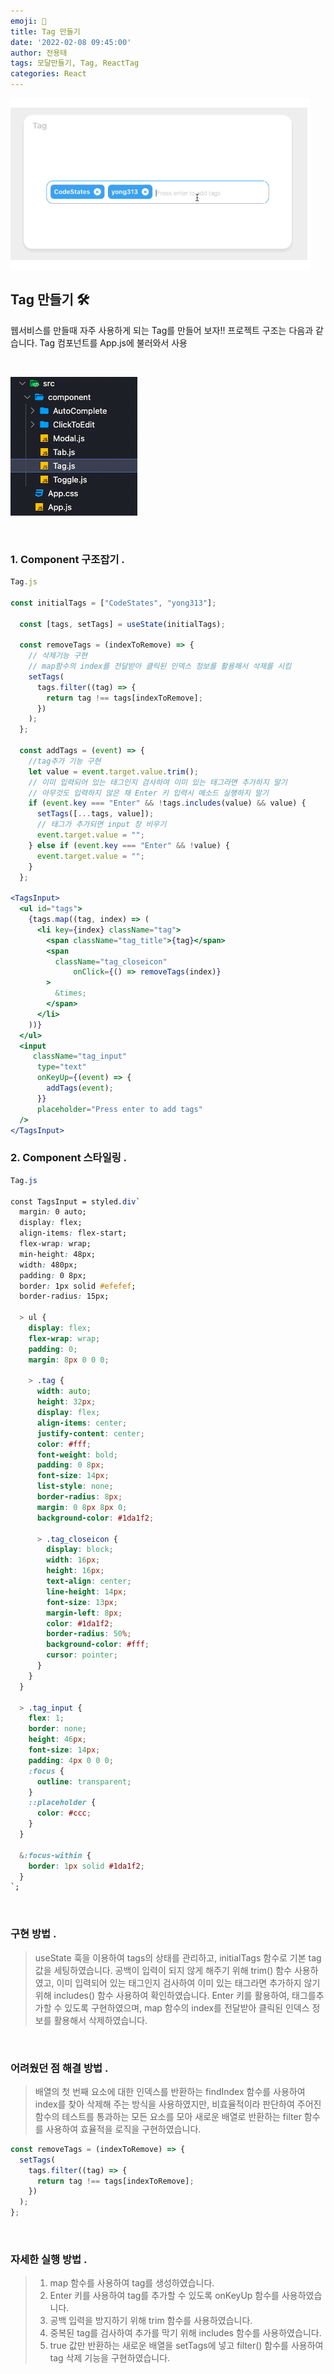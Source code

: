 ```yaml
---
emoji: 🍕
title: Tag 만들기
date: '2022-02-08 09:45:00'
author: 전용태
tags: 모달만들기, Tag, ReactTag
categories: React
---
```


![tag.gif](tag.gif)

## Tag 만들기 🛠

웹서비스를 만들때 자주 사용하게 되는 Tag를 만들어 보자!! 프로젝트 구조는 다음과 같습니다. Tag 컴포넌트를 App.js에 불러와서 사용

<br />

![tree.png](tree.png)

<br />

### 1. Component 구조잡기 .

```jsx
Tag.js

const initialTags = ["CodeStates", "yong313"];

  const [tags, setTags] = useState(initialTags);

  const removeTags = (indexToRemove) => {
    // 삭제기능 구현
    // map함수의 index를 전달받아 클릭된 인덱스 정보를 활용해서 삭제를 시킴
    setTags(
      tags.filter((tag) => {
        return tag !== tags[indexToRemove];
      })
    );
  };

  const addTags = (event) => {
    //tag추가 기능 구현
    let value = event.target.value.trim();
    // 이미 입력되어 있는 태그인지 검사하여 이미 있는 태그라면 추가하지 말기
    // 아무것도 입력하지 않은 채 Enter 키 입력시 메소드 실행하지 말기
    if (event.key === "Enter" && !tags.includes(value) && value) {
      setTags([...tags, value]);
      // 태그가 추가되면 input 창 비우기
      event.target.value = "";
    } else if (event.key === "Enter" && !value) {
      event.target.value = "";
    }
  };

<TagsInput>
  <ul id="tags">
    {tags.map((tag, index) => (
      <li key={index} className="tag">
        <span className="tag_title">{tag}</span>
        <span
          className="tag_closeicon"
              onClick={() => removeTags(index)}
        >
          &times;
        </span>
      </li>
    ))}
  </ul>
  <input
     className="tag_input"
      type="text"
      onKeyUp={(event) => {
        addTags(event);
      }}
      placeholder="Press enter to add tags"
  />
</TagsInput>

```

### 2. Component 스타일링 .

```css
Tag.js

const TagsInput = styled.div`
  margin: 0 auto;
  display: flex;
  align-items: flex-start;
  flex-wrap: wrap;
  min-height: 48px;
  width: 480px;
  padding: 0 8px;
  border: 1px solid #efefef;
  border-radius: 15px;

  > ul {
    display: flex;
    flex-wrap: wrap;
    padding: 0;
    margin: 8px 0 0 0;

    > .tag {
      width: auto;
      height: 32px;
      display: flex;
      align-items: center;
      justify-content: center;
      color: #fff;
      font-weight: bold;
      padding: 0 8px;
      font-size: 14px;
      list-style: none;
      border-radius: 8px;
      margin: 0 8px 8px 0;
      background-color: #1da1f2;

      > .tag_closeicon {
        display: block;
        width: 16px;
        height: 16px;
        text-align: center;
        line-height: 14px;
        font-size: 13px;
        margin-left: 8px;
        color: #1da1f2;
        border-radius: 50%;
        background-color: #fff;
        cursor: pointer;
      }
    }
  }

  > .tag_input {
    flex: 1;
    border: none;
    height: 46px;
    font-size: 14px;
    padding: 4px 0 0 0;
    :focus {
      outline: transparent;
    }
    ::placeholder {
      color: #ccc;
    }
  }

  &:focus-within {
    border: 1px solid #1da1f2;
  }
`;
```

<br />


### 구현 방법 .

> useState 훅을 이용하여 tags의 상태를 관리하고, initialTags 함수로 기본 tag 값을 세팅하였습니다. 공백이 입력이 되지 않게 해주기 위해 trim() 함수 사용하였고, 이미 입력되어 있는 태그인지 검사하여 이미 있는 태그라면 추가하지 않기 위해 includes() 함수 사용하여 확인하였습니다. Enter 키를 활용하여, 태그를추가할 수 있도록 구현하였으며, map 함수의 index를 전달받아 클릭된 인덱스 정보를 활용해서 삭제하였습니다.

<br />

### 어려웠던 점 해결 방법 .

> 배열의 첫 번째 요소에 대한 인덱스를 반환하는 findIndex 함수를 사용하여 index를 찾아 삭제해 주는 방식을 사용하였지만, 비효율적이라 판단하여 주어진 함수의 테스트를 통과하는 모든 요소를 모아 새로운 배열로 반환하는 filter 함수를 사용하여 효율적을 로직을 구현하였습니다.

```jsx
const removeTags = (indexToRemove) => {
  setTags(
    tags.filter((tag) => {
      return tag !== tags[indexToRemove];
    })
  );
};
```

<br />

### 자세한 실행 방법 .

> 1. map 함수를 사용하여 tag를 생성하였습니다.<br />
> 2. Enter 키를 사용하여 tag를 추가할 수 있도록 onKeyUp 함수를 사용하였습니다.<br />
> 3. 공백 입력을 방지하기 위해 trim 함수를 사용하였습니다.<br />
> 4. 중복된 tag를 검사하여 추가를 막기 위해 includes 함수를 사용하였습니다.<br />
> 5. true 값만 반환하는 새로운 배열을 setTags에 넣고 filter() 함수를 사용하여 tag 삭제 기능을 구현하였습니다.

<br />
<br />